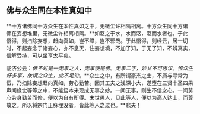 ## 佛与众生同在本性真如中

**十方诸佛同十方众生在本性真如之中，无微尘许相隔相离。十方众生同十方诸佛在妄想堆里，无微尘许相离相隔。**如沤之于水，水而沤，沤而水者也。于此悟得，则扫除妄想，趋向真如，岂不障，岂不邪哉。于此悟得，则经云，居一切时，不起妄念于诸妄心，亦不息灭，住妄想境，不加了知，于无了知，不辨真实，信解受持，可以坐享太平矣。

临济公云：*佛不过是一无事之人，无事便是佛。无事二字，妙义不可思议。惟众生好多事，故谓之众生，此不足论*。**众生之中，有所谓豪杰之士，不屑与寻常为伍，乃扫除妄想趋向真如，劳心勤苦。因其工夫之浅深小大，遂堕在三贤十圣四果声闻缘觉等等之中，不能悟本来现成无事之妙。一闻无事，则生不信之心。一闻劳心劳身勤苦而修，便以为自有所得。末世愚人，见此等人，便以为高人达士，而尊敬之。所以将宗门正脉埋没者，皆此等人之过也。**悲夫！


